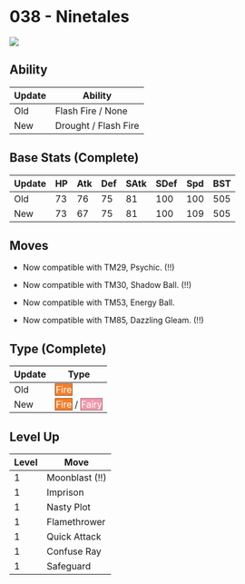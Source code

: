 # 038 - Ninetales
![][038]

## Ability

Update | Ability
---    | ---
Old    | Flash Fire / None
New    | Drought / Flash Fire

## Base Stats (Complete)

Update | HP | Atk | Def | SAtk | SDef | Spd | BST
---    | ---| --- | --- | ---  | ---  | --- | ---
Old    | 73 |  76 |  75 |  81  |  100  |  100  |  505
New    | 73 |  67 |  75 |  81  |  100  |  109  |  505

## Moves

 - Now compatible with TM29, Psychic. (!!)

 - Now compatible with TM30, Shadow Ball. (!!)

 - Now compatible with TM53, Energy Ball.

 - Now compatible with TM85, Dazzling Gleam. (!!)

## Type (Complete)

Update | Type
---    | ---
Old    | <span style="color:white; background:#F08030; border: 1px solid #9C531F">Fire</span>
New    | <span style="color:white; background:#F08030; border: 1px solid #9C531F">Fire</span> / <span style="color:white; background:#EE99AC; border: 1px solid #9B6470">Fairy</span>

## Level Up

Level | Move
---   | ---
  1   | Moonblast (!!)
  1   | Imprison
  1   | Nasty Plot
  1   | Flamethrower
  1   | Quick Attack
  1   | Confuse Ray
  1   | Safeguard



[038]: /img/pokemon/038.png
